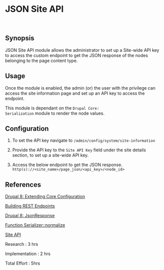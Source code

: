 # JSON Site API
</br>
<h2>Synopsis</h2>

JSON Site API module allows the administrator to set up a Site-wide API key to access the custom endpoint to get the JSON response of the nodes belonging to the page content type.

<h2>Usage</h2>

Once the module is enabled, the admin  (or) the user with the privilege can access the site information page and set up an API key to access the endpoint. 

This module is dependant on the <code>Drupal Core: Serialization</code> module to render the node values.

<h2>Configuration</h2>

1. To set the API key navigate to
 <code>/admin/config/system/site-information</code>
 
2. Provide the API key to the <code>Site API Key</code> field under the site
  details section, to set up a site-wide API key.
  
3. Access the below endpoint to get the JSON response.
 <code> http(s)://&lt;site_name&gt;/page_json/&lt;api_key&gt;/&lt;node_id&gt; </code>
 
 <h2>References</h2>
 
 
<a href="http://www.jaypan.com/tutorial/drupal-8-extending-core-configuration-extending-core-forms-and-overriding-core-routes">Drupal 8: Extending Core Configuration</a>

<a href="https://www.mediacurrent.com/blog/building-rest-endpoints-drupal-8/">Building REST Endpoints</a>

<a href="https://api.drupal.org/api/drupal/vendor%21symfony%21http-foundation%21JsonResponse.php/class/JsonResponse/8.2.x">Drupal 8: JsonResponse</a>

<a href="https://api.drupal.org/api/drupal/vendor%21symfony%21serializer%21Serializer.php/function/Serializer%3A%3Anormalize/8.2.x">Function Serializer::normalize</a>

<a href="https://github.com/devtaher/siteapi">Site API</a>


Research : 3 hrs

Implementation : 2 hrs

Total Effort : 5hrs









